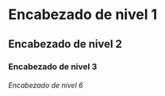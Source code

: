 # Encabezado de nivel 1

## Encabezado de nivel 2

### Encabezado de nivel 3


###### Encabezado de nivel 6
